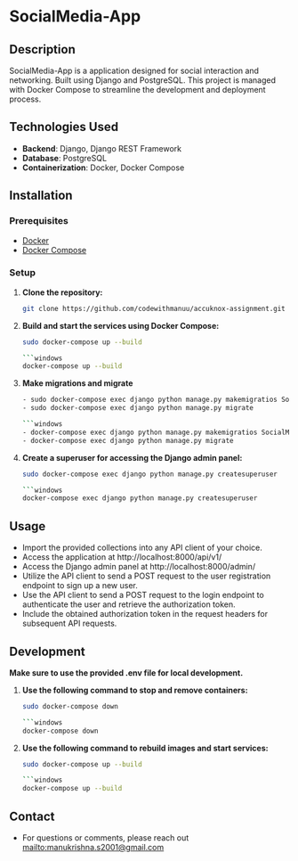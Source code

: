 # SocialMedia-App

## Description

SocialMedia-App is a application designed for social interaction and networking. Built using Django and PostgreSQL. This project is managed with Docker Compose to streamline the development and deployment process.


## Technologies Used

- **Backend**: Django, Django REST Framework
- **Database**: PostgreSQL
- **Containerization**: Docker, Docker Compose

## Installation

### Prerequisites

- [Docker](https://docs.docker.com/get-docker/)
- [Docker Compose](https://docs.docker.com/compose/install/)

### Setup

1. **Clone the repository:**

   ```bash
   git clone https://github.com/codewithmanuu/accuknox-assignment.git

2. **Build and start the services using Docker Compose:**

   ```bash
   sudo docker-compose up --build

   ```windows
   docker-compose up --build

3. **Make migrations and migrate**

   ```bash
   - sudo docker-compose exec django python manage.py makemigratios SocialMediaApp
   - sudo docker-compose exec django python manage.py migrate

   ```windows
   - docker-compose exec django python manage.py makemigratios SocialMediaApp
   - docker-compose exec django python manage.py migrate

3. **Create a superuser for accessing the Django admin panel:**

   ```bash
   sudo docker-compose exec django python manage.py createsuperuser

   ```windows
   docker-compose exec django python manage.py createsuperuser


## Usage

- Import the provided collections into any API client of your choice. 
- Access the application at http://localhost:8000/api/v1/
- Access the Django admin panel at http://localhost:8000/admin/
- Utilize the API client to send a POST request to the user registration endpoint to sign up a new user.
- Use the API client to send a POST request to the login endpoint to authenticate the user and retrieve the authorization token.
- Include the obtained authorization token in the request headers for subsequent API requests.


## Development
 
 **Make sure to use the provided .env file for local development.**

1. **Use the following command to stop and remove containers:**

   ```bash
   sudo docker-compose down

   ```windows
   docker-compose down

2. **Use the following command to rebuild images and start services:**

   ```bash
   sudo docker-compose up --build

   ```windows
   docker-compose up --build

## Contact

- For questions or comments, please reach out <mailto:manukrishna.s2001@gmail.com>
